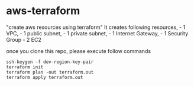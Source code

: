 # aws-terraform
"create aws resources using terraform"
It creates following resources,
    - 1 VPC,
    - 1 public subnet,
    - 1 private subnet,
    - 1 Internet Gateway,
    - 1 Security Group
    - 2 EC2

once you clone this repo, please execute follow commands
```
ssh-keygen -f dev-region-key-pair
terraform init
terraform plan -out terraform.out
terraform apply terraform.out
```
